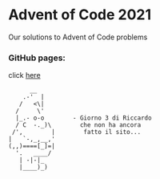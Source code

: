 # Advent of Code 2021
Our solutions to Advent of Code problems

### GitHub pages:
click [here](https://tommimon.github.io/advent-of-code-2021/)
```
      __
    .-'  |
   /   <\|
  /     \'
  |_.- o-o        - Giorno 3 di Riccardo 
  / C  -._)\        che non ha ancora
 /',        |        fatto il sito...
|   `-,_,__,'
(,,)====[_]=|
  '.   ____/
   | -|-|_
   |____)_)
```
